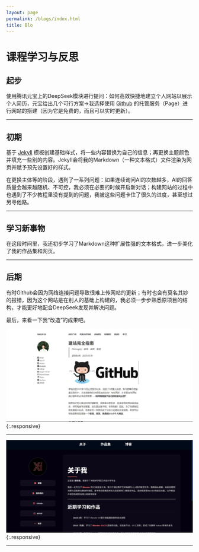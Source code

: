 ```yaml
---
layout: page
permalink: /blogs/index.html
title: Blo 
---
```


# 课程学习与反思

## 起步

使用腾讯元宝上的DeepSeek模块进行提问：如何高效快捷地建立个人网站以展示个人简历，元宝给出几个可行方案->我选择使用 [Github](https://github.com) 的托管服务（Page）进行网站的搭建（因为它是免费的，而且可以实时更新）。

---

## 初期

基于 [Jekyll](https://jekyllcn.com/docs/usage/) 模板创建基础样式，将一些内容替换为自己的信息；再更换主题颜色并填充一些别的内容。JekyII会将我的Markdown（一种文本格式）文件渲染为网页并赋予预先设置好的样式。

在更换主体等的阶段，遇到了一系列问题：如果连续询问AI的次数越多，AI的回答质量会越来越随机、不可控，我必须在必要的时候开启新对话；构建网站的过程中也遇到了不少教程里没有提到的问题，我被这些问题卡住了很久的进度，甚至想过另寻他路。

---

## 学习新事物

 在这段时间里，我还初步学习了Markdown这种扩展性强的文本格式，进一步美化了我的作品集和网页。

---

## 后期

有时Github会因为网络连接问题导致很难上传网站的更新；有时也会有莫名其妙的报错，因为这个网站是在别人的基础上构建的，我必须一步步熟悉原项目的结构，才能更好地配合DeepSeek发现并解决问题。

最后，来看一下我“改造”的成果吧。

![原网站](images/sources/原网站.png){:.responsive}

---

![现网站](images/sources/现网站.png){:.responsive}

---
